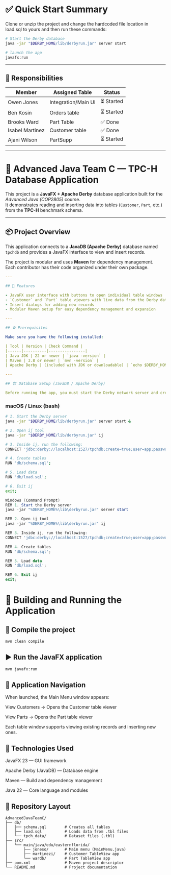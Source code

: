 # ✅ Quick Start Summary
Clone or unzip the project and change the hardcoded file location in load.sql to yours and then run these commands:
```bash
# Start the Derby database
java -jar "$DERBY_HOME/lib/derbyrun.jar" server start

# launch the app
javafx:run
```

---

## 🧩 Responsibilities
| Member | Assigned Table | Status |
|---------|----------------|--------|
| Owen Jones | Integration/Main UI | ⏳ Started | 
| Ben Kosin | Orders table | ⏳ Started |  
| Brooks Ward | Part Table | ✅ Done |  
| Isabel Martinez | Customer table | ✅ Done |  
| Ajani Wilson | PartSupp | ⏳ Started |  

---

# 🧠 Advanced Java Team C — TPC-H Database Application

This project is a **JavaFX + Apache Derby** database application built for the *Advanced Java (COP2805)* course.  
It demonstrates reading and inserting data into tables (`Customer`, `Part`, etc.) from the **TPC-H** benchmark schema.

---

## 📦 Project Overview

This application connects to a **JavaDB (Apache Derby)** database named `tpchdb` and provides a JavaFX interface to view and insert records.

The project is modular and uses **Maven** for dependency management.  
Each contributor has their code organized under their own package.

```yaml
---

## 🚀 Features

- JavaFX user interface with buttons to open individual table windows  
- `Customer` and `Part` table viewers with live data from the Derby database  
- Insert dialogs for adding new records  
- Modular Maven setup for easy dependency management and expansion  

---

## ⚙️ Prerequisites

Make sure you have the following installed:

| Tool | Version | Check Command |
|------|----------|----------------|
| Java JDK | 22 or newer | `java -version` |
| Maven | 3.8 or newer | `mvn -version` |
| Apache Derby | (included with JDK or downloadable) | `echo $DERBY_HOME` |

---

## 🏗️ Database Setup (JavaDB / Apache Derby)

Before running the app, you must start the Derby network server and create the database.
```

### macOS / Linux (bash)
```bash
# 1. Start the Derby server
java -jar "$DERBY_HOME/lib/derbyrun.jar" server start &

# 2. Open ij tool
java -jar "$DERBY_HOME/lib/derbyrun.jar" ij

# 3. Inside ij, run the following:
CONNECT 'jdbc:derby://localhost:1527/tpchdb;create=true;user=app;password=app';

# 4. Create tables
RUN 'db/schema.sql';

# 5. Load data
RUN 'db/load.sql';

# 6. Exit ij
exit;
```

```powershell
Windows (Command Prompt)
REM 1. Start the Derby server
java -jar "%DERBY_HOME%\lib\derbyrun.jar" server start

REM 2. Open ij tool
java -jar "%DERBY_HOME%\lib\derbyrun.jar" ij

REM 3. Inside ij, run the following:
CONNECT 'jdbc:derby://localhost:1527/tpchdb;create=true;user=app;password=app';

REM 4. Create tables
RUN 'db/schema.sql';

REM 5. Load data
RUN 'db/load.sql';

REM 6. Exit ij
exit;
```

# 🧰 Building and Running the Application

## 🧱 Compile the project

```bash
mvn clean compile
```
## ▶️ Run the JavaFX application
```bash
mvn javafx:run
```

## 🧭 Application Navigation

When launched, the Main Menu window appears:

View Customers → Opens the Customer table viewer

View Parts → Opens the Part table viewer

Each table window supports viewing existing records and inserting new ones.

## 🧩 Technologies Used

JavaFX 23 — GUI framework

Apache Derby (JavaDB) — Database engine

Maven — Build and dependency management

Java 22 — Core language and modules

## 📁 Repository Layout

```
AdvancedJavaTeamC/
├── db/
│   ├── schema.sql        # Creates all tables
│   ├── load.sql          # Loads data from .tbl files
│   └── tpch_data/        # Dataset files (.tbl)
├── src/
│   └── main/java/edu/easternflorida/
│       ├── joneso/       # Main menu (MainMenu.java)
│       ├── martinezi/    # Customer TableView app
│       └── wardb/        # Part TableView app
├── pom.xml               # Maven project descriptor
└── README.md             # Project documentation
```